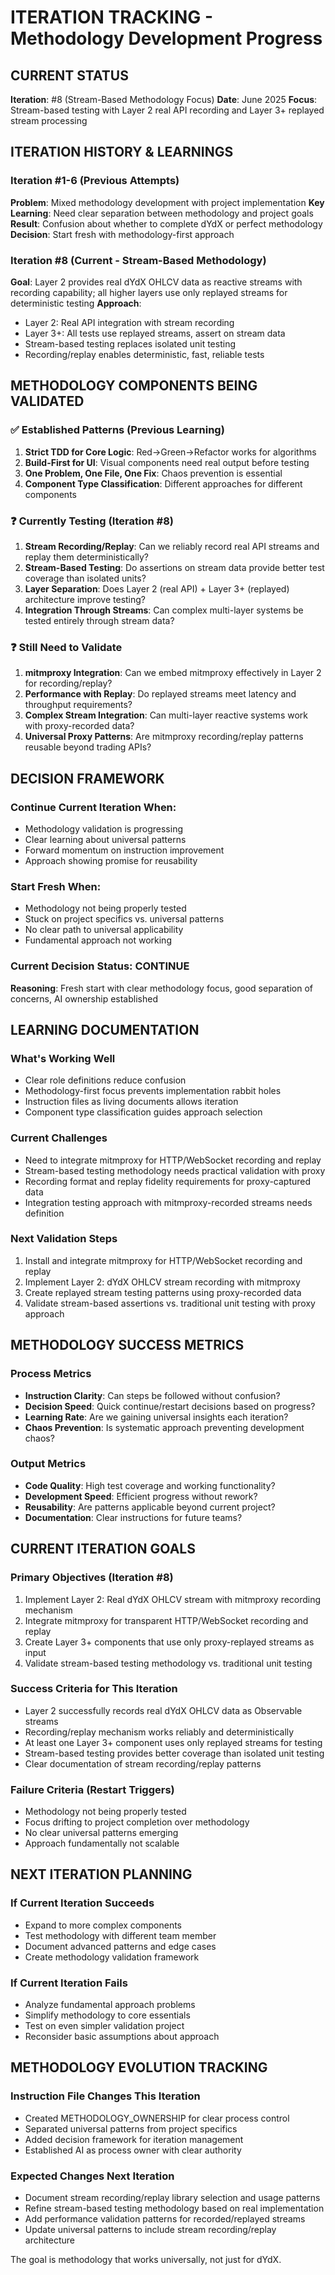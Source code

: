 # ITERATION TRACKING - Methodology Development Progress

## CURRENT STATUS
**Iteration**: #8 (Stream-Based Methodology Focus)
**Date**: June 2025
**Focus**: Stream-based testing with Layer 2 real API recording and Layer 3+ replayed stream processing

## ITERATION HISTORY & LEARNINGS

### Iteration #1-6 (Previous Attempts)
**Problem**: Mixed methodology development with project implementation
**Key Learning**: Need clear separation between methodology and project goals
**Result**: Confusion about whether to complete dYdX or perfect methodology
**Decision**: Start fresh with methodology-first approach

### Iteration #8 (Current - Stream-Based Methodology)
**Goal**: Layer 2 provides real dYdX OHLCV data as reactive streams with recording capability; all higher layers use only replayed streams for deterministic testing
**Approach**: 
- Layer 2: Real API integration with stream recording
- Layer 3+: All tests use replayed streams, assert on stream data
- Stream-based testing replaces isolated unit testing
- Recording/replay enables deterministic, fast, reliable tests

## METHODOLOGY COMPONENTS BEING VALIDATED

### ✅ Established Patterns (Previous Learning)
1. **Strict TDD for Core Logic**: Red→Green→Refactor works for algorithms
2. **Build-First for UI**: Visual components need real output before testing
3. **One Problem, One File, One Fix**: Chaos prevention is essential
4. **Component Type Classification**: Different approaches for different components

### ❓ Currently Testing (Iteration #8)
1. **Stream Recording/Replay**: Can we reliably record real API streams and replay them deterministically?
2. **Stream-Based Testing**: Do assertions on stream data provide better test coverage than isolated units?
3. **Layer Separation**: Does Layer 2 (real API) + Layer 3+ (replayed) architecture improve testing?
4. **Integration Through Streams**: Can complex multi-layer systems be tested entirely through stream data?

### ❓ Still Need to Validate
1. **mitmproxy Integration**: Can we embed mitmproxy effectively in Layer 2 for recording/replay?
2. **Performance with Replay**: Do replayed streams meet latency and throughput requirements?
3. **Complex Stream Integration**: Can multi-layer reactive systems work with proxy-recorded data?
4. **Universal Proxy Patterns**: Are mitmproxy recording/replay patterns reusable beyond trading APIs?

## DECISION FRAMEWORK

### Continue Current Iteration When:
- Methodology validation is progressing
- Clear learning about universal patterns
- Forward momentum on instruction improvement
- Approach showing promise for reusability

### Start Fresh When:
- Methodology not being properly tested
- Stuck on project specifics vs. universal patterns
- No clear path to universal applicability
- Fundamental approach not working

### Current Decision Status: **CONTINUE**
**Reasoning**: Fresh start with clear methodology focus, good separation of concerns, AI ownership established

## LEARNING DOCUMENTATION

### What's Working Well
- Clear role definitions reduce confusion
- Methodology-first focus prevents implementation rabbit holes
- Instruction files as living documents allows iteration
- Component type classification guides approach selection

### Current Challenges
- Need to integrate mitmproxy for HTTP/WebSocket recording and replay
- Stream-based testing methodology needs practical validation with proxy
- Recording format and replay fidelity requirements for proxy-captured data
- Integration testing approach with mitmproxy-recorded streams needs definition

### Next Validation Steps
1. Install and integrate mitmproxy for HTTP/WebSocket recording and replay
2. Implement Layer 2: dYdX OHLCV stream recording with mitmproxy
3. Create replayed stream testing patterns using proxy-recorded data
4. Validate stream-based assertions vs. traditional unit testing with proxy approach

## METHODOLOGY SUCCESS METRICS

### Process Metrics
- **Instruction Clarity**: Can steps be followed without confusion?
- **Decision Speed**: Quick continue/restart decisions based on progress?
- **Learning Rate**: Are we gaining universal insights each iteration?
- **Chaos Prevention**: Is systematic approach preventing development chaos?

### Output Metrics
- **Code Quality**: High test coverage and working functionality?
- **Development Speed**: Efficient progress without rework?
- **Reusability**: Are patterns applicable beyond current project?
- **Documentation**: Clear instructions for future teams?

## CURRENT ITERATION GOALS

### Primary Objectives (Iteration #8)
1. Implement Layer 2: Real dYdX OHLCV stream with mitmproxy recording mechanism
2. Integrate mitmproxy for transparent HTTP/WebSocket recording and replay
3. Create Layer 3+ components that use only proxy-replayed streams as input
4. Validate stream-based testing methodology vs. traditional unit testing

### Success Criteria for This Iteration
- Layer 2 successfully records real dYdX OHLCV data as Observable streams
- Recording/replay mechanism works reliably and deterministically
- At least one Layer 3+ component uses only replayed streams for testing
- Stream-based testing provides better coverage than isolated unit testing
- Clear documentation of stream recording/replay patterns

### Failure Criteria (Restart Triggers)
- Methodology not being properly tested
- Focus drifting to project completion over methodology
- No clear universal patterns emerging
- Approach fundamentally not scalable

## NEXT ITERATION PLANNING

### If Current Iteration Succeeds
- Expand to more complex components
- Test methodology with different team member
- Document advanced patterns and edge cases
- Create methodology validation framework

### If Current Iteration Fails
- Analyze fundamental approach problems
- Simplify methodology to core essentials
- Test on even simpler validation project
- Reconsider basic assumptions about approach

## METHODOLOGY EVOLUTION TRACKING

### Instruction File Changes This Iteration
- Created METHODOLOGY_OWNERSHIP for clear process control
- Separated universal patterns from project specifics
- Added decision framework for iteration management
- Established AI as process owner with clear authority

### Expected Changes Next Iteration
- Document stream recording/replay library selection and usage patterns
- Refine stream-based testing methodology based on real implementation
- Add performance validation patterns for recorded/replayed streams
- Update universal patterns to include stream recording/replay architecture

The goal is methodology that works universally, not just for dYdX.
